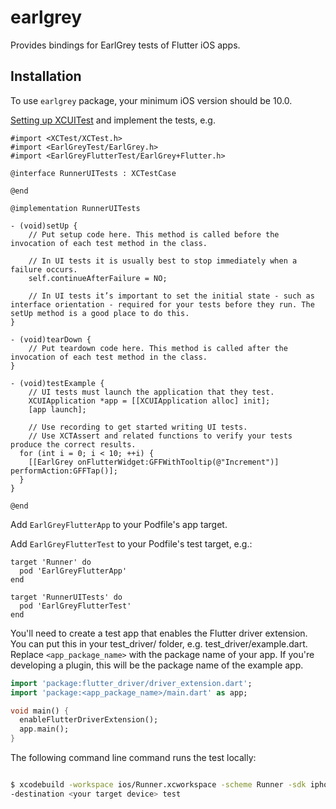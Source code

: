 # earlgrey

Provides bindings for EarlGrey tests of Flutter iOS apps.

## Installation

To use `earlgrey` package, your minimum iOS version should be 10.0.

[Setting up XCUITest](https://github.com/flutter/plugins/blob/master/CONTRIBUTING.md#setting-up-xcuitests)
and implement the tests, e.g.

```objc
#import <XCTest/XCTest.h>
#import <EarlGreyTest/EarlGrey.h>
#import <EarlGreyFlutterTest/EarlGrey+Flutter.h>

@interface RunnerUITests : XCTestCase

@end

@implementation RunnerUITests

- (void)setUp {
    // Put setup code here. This method is called before the invocation of each test method in the class.

    // In UI tests it is usually best to stop immediately when a failure occurs.
    self.continueAfterFailure = NO;

    // In UI tests it’s important to set the initial state - such as interface orientation - required for your tests before they run. The setUp method is a good place to do this.
}

- (void)tearDown {
    // Put teardown code here. This method is called after the invocation of each test method in the class.
}

- (void)testExample {
    // UI tests must launch the application that they test.
    XCUIApplication *app = [[XCUIApplication alloc] init];
    [app launch];

    // Use recording to get started writing UI tests.
    // Use XCTAssert and related functions to verify your tests produce the correct results.
  for (int i = 0; i < 10; ++i) {
    [[EarlGrey onFlutterWidget:GFFWithTooltip(@"Increment")] performAction:GFFTap()];
  }
}

@end
```

Add `EarlGreyFlutterApp` to your Podfile's app target.

Add `EarlGreyFlutterTest` to your Podfile's test target, e.g.:

```
target 'Runner' do
  pod 'EarlGreyFlutterApp'
end

target 'RunnerUITests' do
  pod 'EarlGreyFlutterTest'
end
```

You'll need to create a test app that enables the Flutter driver extension. You
can put this in your test_driver/ folder, e.g. test_driver/example.dart. Replace
`<app_package_name>` with the package name of your app. If you're developing a
plugin, this will be the package name of the example app.

```dart
import 'package:flutter_driver/driver_extension.dart';
import 'package:<app_package_name>/main.dart' as app;

void main() {
  enableFlutterDriverExtension();
  app.main();
}
```

The following command line command runs the test locally:

```bash

$ xcodebuild -workspace ios/Runner.xcworkspace -scheme Runner -sdk iphonesimulator
-destination <your target device> test

```
